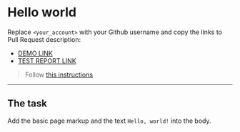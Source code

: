 # Hello world
Replace `<your_account>` with your Github username and copy the links to Pull Request description:
- [DEMO LINK](https://Sasha-krasnoshchokov.github.io/layout_hello-world/)
- [TEST REPORT LINK](https://Sasha-krasnoshchokov.github.io/layout_hello-world/report/html_report/)

> Follow [this instructions](https://github.com/mate-academy/layout_task-guideline#how-to-solve-the-layout-tasks-on-github)
___

## The task 
Add the basic page markup and the text `Hello, world!` into the body.
